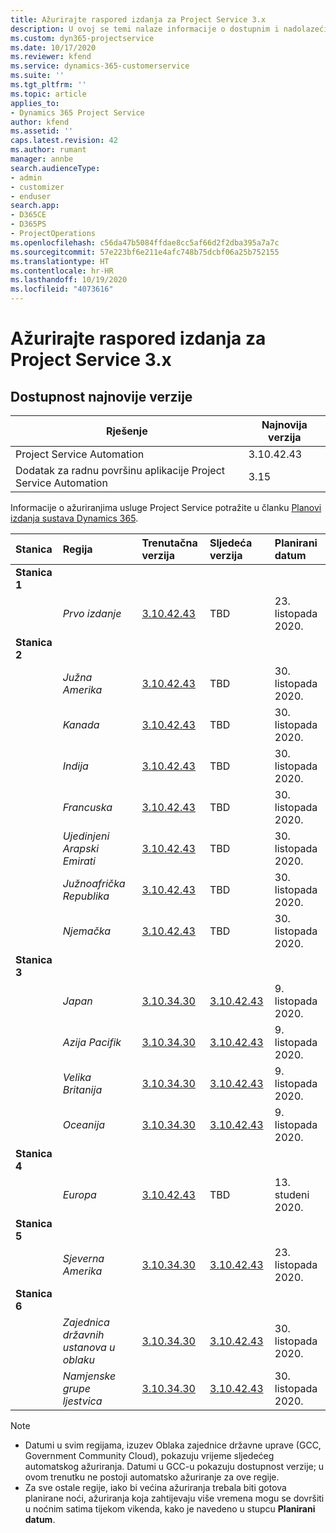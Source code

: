 ```yaml
---
title: Ažurirajte raspored izdanja za Project Service 3.x
description: U ovoj se temi nalaze informacije o dostupnim i nadolazećim izdanjima aplikacije Dynamics 365 Project Service Automation.
ms.custom: dyn365-projectservice
ms.date: 10/17/2020
ms.reviewer: kfend
ms.service: dynamics-365-customerservice
ms.suite: ''
ms.tgt_pltfrm: ''
ms.topic: article
applies_to:
- Dynamics 365 Project Service
author: kfend
ms.assetid: ''
caps.latest.revision: 42
ms.author: rumant
manager: annbe
search.audienceType:
- admin
- customizer
- enduser
search.app:
- D365CE
- D365PS
- ProjectOperations
ms.openlocfilehash: c56da47b5084ffdae8cc5af66d2f2dba395a7a7c
ms.sourcegitcommit: 57e223bf6e211e4afc748b75dcbf06a25b752155
ms.translationtype: HT
ms.contentlocale: hr-HR
ms.lasthandoff: 10/19/2020
ms.locfileid: "4073616"
---
```

# <a name="update-release-schedule-for-project-service-3x"></a>Ažurirajte raspored izdanja za Project Service 3.x

## <a name="latest-version-availability"></a>Dostupnost najnovije verzije

| Rješenje  | Najnovija verzija |
|-------|----|
| Project Service Automation    |  3.10.42.43  |
| Dodatak za radnu površinu aplikacije Project Service Automation                | 3.15          |

Informacije o ažuriranjima usluge Project Service potražite u članku [Planovi izdanja sustava Dynamics 365](https://docs.microsoft.com/dynamics365/release-plans/). 

| Stanica  | Regija | Trenutačna verzija | Sljedeća verzija |  Planirani datum
| :---   | :---   | :---   | :---   |:---   |         
|<strong>Stanica 1</strong> | |  |  | |
| | <i>Prvo izdanje</i> | [3.10.42.43](whats-new-ur-24.md) | TBD | 23. listopada 2020.
|<strong>Stanica 2</strong> | |  |  | |
| | <i>Južna Amerika</i> | [3.10.42.43](whats-new-ur-24.md) | TBD | 30. listopada 2020.
| | <i>Kanada</i> | [3.10.42.43](whats-new-ur-24.md) | TBD | 30. listopada 2020. 
| | <i>Indija</i> | [3.10.42.43](whats-new-ur-24.md) | TBD | 30. listopada 2020.
| | <i>Francuska</i> | [3.10.42.43](whats-new-ur-24.md) | TBD | 30. listopada 2020.
| | <i>Ujedinjeni Arapski Emirati</i> | [3.10.42.43](whats-new-ur-24.md) | TBD | 30. listopada 2020.
| | <i>Južnoafrička Republika</i> | [3.10.42.43](whats-new-ur-24.md) | TBD | 30. listopada 2020.
| | <i>Njemačka</i> | [3.10.42.43](whats-new-ur-24.md) | TBD | 30. listopada 2020.
|<strong>Stanica 3</strong> | |  |  | |
| | <i>Japan</i> |[3.10.34.30](whats-new-ur-23.md) | [3.10.42.43](whats-new-ur-24.md) | 9. listopada 2020. 
| | <i>Azija Pacifik</i> |[3.10.34.30](whats-new-ur-23.md) | [3.10.42.43](whats-new-ur-24.md) | 9. listopada 2020.
| | <i>Velika Britanija</i> |[3.10.34.30](whats-new-ur-23.md) | [3.10.42.43](whats-new-ur-24.md) | 9. listopada 2020.
| | <i>Oceanija</i> |[3.10.34.30](whats-new-ur-23.md) | [3.10.42.43](whats-new-ur-24.md) | 9. listopada 2020.
|<strong>Stanica 4</strong> | |  |  | |
| | <i>Europa</i> |[3.10.42.43](whats-new-ur-24.md) | TBD | 13. studeni 2020.
|<strong>Stanica 5</strong> | |  |  | |
| | <i>Sjeverna Amerika</i> |[3.10.34.30](whats-new-ur-23.md) | [3.10.42.43](whats-new-ur-24.md) | 23. listopada 2020.
|<strong>Stanica 6</strong> | |  |  | |
| | <i>Zajednica državnih ustanova u oblaku</i> |[3.10.34.30](whats-new-ur-23.md) | [3.10.42.43](whats-new-ur-24.md) | 30. listopada 2020.
| | <i>Namjenske grupe ljestvica</i> |[3.10.34.30](whats-new-ur-23.md) | [3.10.42.43](whats-new-ur-24.md) | 30. listopada 2020.

>[!Note]
> - Datumi u svim regijama, izuzev Oblaka zajednice državne uprave (GCC, Government Community Cloud), pokazuju vrijeme sljedećeg automatskog ažuriranja. Datumi u GCC-u pokazuju dostupnost verzije; u ovom trenutku ne postoji automatsko ažuriranje za ove regije.
> - Za sve ostale regije, iako bi većina ažuriranja trebala biti gotova planirane noći, ažuriranja koja zahtijevaju više vremena mogu se dovršiti u noćnim satima tijekom vikenda, kako je navedeno u stupcu **Planirani datum**.
